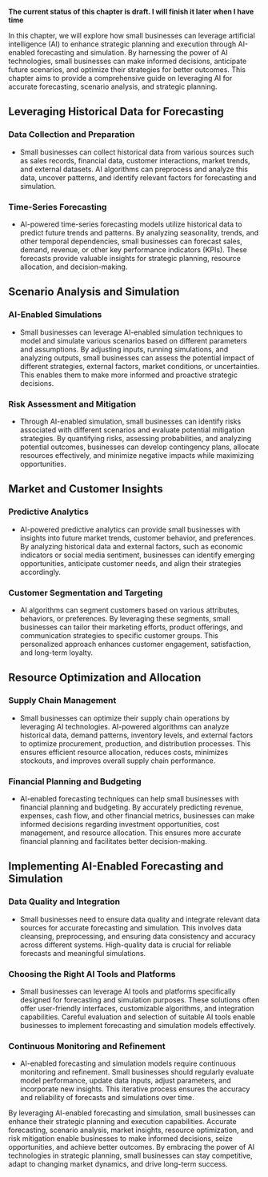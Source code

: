 **The current status of this chapter is draft. I will finish it later when I have time**

In this chapter, we will explore how small businesses can leverage artificial intelligence (AI) to enhance strategic planning and execution through AI-enabled forecasting and simulation. By harnessing the power of AI technologies, small businesses can make informed decisions, anticipate future scenarios, and optimize their strategies for better outcomes. This chapter aims to provide a comprehensive guide on leveraging AI for accurate forecasting, scenario analysis, and strategic planning.

Leveraging Historical Data for Forecasting
------------------------------------------

### Data Collection and Preparation

* Small businesses can collect historical data from various sources such as sales records, financial data, customer interactions, market trends, and external datasets. AI algorithms can preprocess and analyze this data, uncover patterns, and identify relevant factors for forecasting and simulation.

### Time-Series Forecasting

* AI-powered time-series forecasting models utilize historical data to predict future trends and patterns. By analyzing seasonality, trends, and other temporal dependencies, small businesses can forecast sales, demand, revenue, or other key performance indicators (KPIs). These forecasts provide valuable insights for strategic planning, resource allocation, and decision-making.

Scenario Analysis and Simulation
--------------------------------

### AI-Enabled Simulations

* Small businesses can leverage AI-enabled simulation techniques to model and simulate various scenarios based on different parameters and assumptions. By adjusting inputs, running simulations, and analyzing outputs, small businesses can assess the potential impact of different strategies, external factors, market conditions, or uncertainties. This enables them to make more informed and proactive strategic decisions.

### Risk Assessment and Mitigation

* Through AI-enabled simulation, small businesses can identify risks associated with different scenarios and evaluate potential mitigation strategies. By quantifying risks, assessing probabilities, and analyzing potential outcomes, businesses can develop contingency plans, allocate resources effectively, and minimize negative impacts while maximizing opportunities.

Market and Customer Insights
----------------------------

### Predictive Analytics

* AI-powered predictive analytics can provide small businesses with insights into future market trends, customer behavior, and preferences. By analyzing historical data and external factors, such as economic indicators or social media sentiment, businesses can identify emerging opportunities, anticipate customer needs, and align their strategies accordingly.

### Customer Segmentation and Targeting

* AI algorithms can segment customers based on various attributes, behaviors, or preferences. By leveraging these segments, small businesses can tailor their marketing efforts, product offerings, and communication strategies to specific customer groups. This personalized approach enhances customer engagement, satisfaction, and long-term loyalty.

Resource Optimization and Allocation
------------------------------------

### Supply Chain Management

* Small businesses can optimize their supply chain operations by leveraging AI technologies. AI-powered algorithms can analyze historical data, demand patterns, inventory levels, and external factors to optimize procurement, production, and distribution processes. This ensures efficient resource allocation, reduces costs, minimizes stockouts, and improves overall supply chain performance.

### Financial Planning and Budgeting

* AI-enabled forecasting techniques can help small businesses with financial planning and budgeting. By accurately predicting revenue, expenses, cash flow, and other financial metrics, businesses can make informed decisions regarding investment opportunities, cost management, and resource allocation. This ensures more accurate financial planning and facilitates better decision-making.

Implementing AI-Enabled Forecasting and Simulation
--------------------------------------------------

### Data Quality and Integration

* Small businesses need to ensure data quality and integrate relevant data sources for accurate forecasting and simulation. This involves data cleansing, preprocessing, and ensuring data consistency and accuracy across different systems. High-quality data is crucial for reliable forecasts and meaningful simulations.

### Choosing the Right AI Tools and Platforms

* Small businesses can leverage AI tools and platforms specifically designed for forecasting and simulation purposes. These solutions often offer user-friendly interfaces, customizable algorithms, and integration capabilities. Careful evaluation and selection of suitable AI tools enable businesses to implement forecasting and simulation models effectively.

### Continuous Monitoring and Refinement

* AI-enabled forecasting and simulation models require continuous monitoring and refinement. Small businesses should regularly evaluate model performance, update data inputs, adjust parameters, and incorporate new insights. This iterative process ensures the accuracy and reliability of forecasts and simulations over time.

By leveraging AI-enabled forecasting and simulation, small businesses can enhance their strategic planning and execution capabilities. Accurate forecasting, scenario analysis, market insights, resource optimization, and risk mitigation enable businesses to make informed decisions, seize opportunities, and achieve better outcomes. By embracing the power of AI technologies in strategic planning, small businesses can stay competitive, adapt to changing market dynamics, and drive long-term success.
